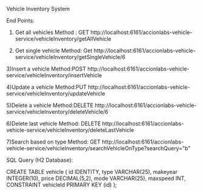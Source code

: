 Vehicle Inventory System

End Points: 

1) Get all vehicles
Method : GET
http://localhost:6161/accionlabs-vehicle-service/vehicleInventory/getAllVehicle

2) Get single vehicle
Method: Get
http://localhost:6161/accionlabs-vehicle-service/vehicleInventory/getSingleVehicle/6

3)Insert a vehicle
Method:POST
http://localhost:6161/accionlabs-vehicle-service/vehicleInventory/insertVehicle

4)Update a vehicle
Method:PUT
http://localhost:6161/accionlabs-vehicle-service/vehicleInventory/updateVehicle

5)Delete a vehicle
Method:DELETE
http://localhost:6161/accionlabs-vehicle-service/vehicleInventory/deleteVehicle/6

6)Delete last vehicle
Method: DELETE
http://localhost:6161/accionlabs-vehicle-service/vehicleInventory/deleteLastVehicle

7)Search based on type
Method: GET
http://localhost:6161/accionlabs-vehicle-service/vehicleInventory/searchVehicleOnType?searchQuery="b"



SQL Query (H2 Database):

CREATE TABLE vehicle (
	id IDENTITY,
	type VARCHAR(25),
    makeyear INTEGER(10),
    price DECIMAL(5,2),
    mode VARCHAR(25),
    maxspeed INT,
	CONSTRAINT vehicleId PRIMARY KEY (id)
);

